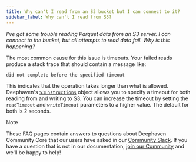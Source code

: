 ```yaml
---
title: Why can't I read from an S3 bucket but I can connect to it?
sidebar_label: Why can't I read from S3?
---
```


_I've got some trouble reading Parquet data from an S3 server. I can connect to the bucket, but all attempts to read data fail. Why is this happening?_

The most common cause for this issue is timeouts. Your failed reads produce a stack trace that should contain a message like:

`did not complete before the specified timeout`

This indicates that the operation takes longer than what is allowed. Deephaven's [`S3Instructions`](https://docs.deephaven.io/core/javadoc/io/deephaven/extensions/s3/S3Instructions.html) object allows you to specify a timeout for both reading from and writing to S3. You can increase the timeout by setting the `readTimeout` and `writeTimeout` parameters to a higher value. The default for both is 2 seconds.

> [!NOTE]
> These FAQ pages contain answers to questions about Deephaven Community Core that our users have asked in our [Community Slack](/slack). If you have a question that is not in our documentation, [join our Community](/slack) and we'll be happy to help!
